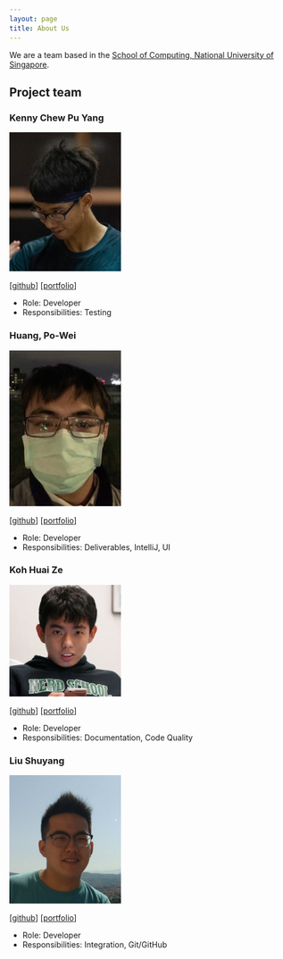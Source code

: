 ```yaml
---
layout: page
title: About Us
---
```


We are a team based in the [School of Computing, National University of Singapore](http://www.comp.nus.edu.sg).

## Project team

### Kenny Chew Pu Yang

<img src="images/knitidceladon23.png" width="200px">

[[github](http://github.com/KnitidCeladon23)]
[[portfolio](team/kennychew.md)]

* Role: Developer
* Responsibilities: Testing

### Huang, Po-Wei

<img src="images/georgepwhuang.png" width="200px">

[[github](http://github.com/georgepwhuang)]
[[portfolio](team/georgepwhuang.md)]

* Role: Developer
* Responsibilities: Deliverables, IntelliJ, UI

### Koh Huai Ze

<img src="images/huaize.png" width="200px">

[[github](http://github.com/HuaiZe)]
[[portfolio](team/huaize.md)]

* Role: Developer
* Responsibilities: Documentation, Code Quality

### Liu Shuyang

<img src="images/shuyang0.png" width="200px">

[[github](http://github.com/Shuyang0)]
[[portfolio](team/shuyang0.md)]

* Role: Developer
* Responsibilities: Integration, Git/GitHub
